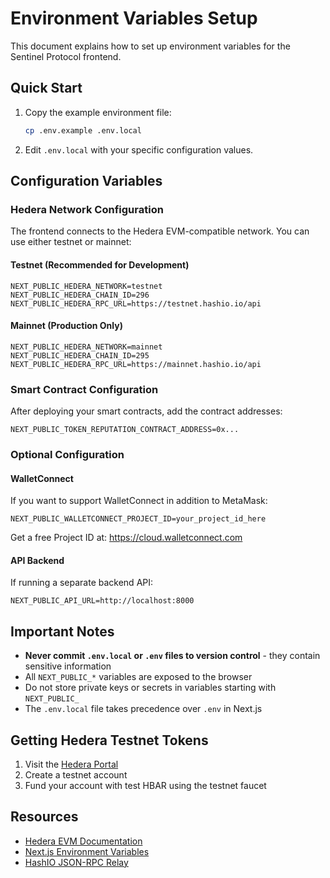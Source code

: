 # Environment Variables Setup

This document explains how to set up environment variables for the Sentinel Protocol frontend.

## Quick Start

1. Copy the example environment file:
   ```bash
   cp .env.example .env.local
   ```

2. Edit `.env.local` with your specific configuration values.

## Configuration Variables

### Hedera Network Configuration

The frontend connects to the Hedera EVM-compatible network. You can use either testnet or mainnet:

#### Testnet (Recommended for Development)
```env
NEXT_PUBLIC_HEDERA_NETWORK=testnet
NEXT_PUBLIC_HEDERA_CHAIN_ID=296
NEXT_PUBLIC_HEDERA_RPC_URL=https://testnet.hashio.io/api
```

#### Mainnet (Production Only)
```env
NEXT_PUBLIC_HEDERA_NETWORK=mainnet
NEXT_PUBLIC_HEDERA_CHAIN_ID=295
NEXT_PUBLIC_HEDERA_RPC_URL=https://mainnet.hashio.io/api
```

### Smart Contract Configuration

After deploying your smart contracts, add the contract addresses:

```env
NEXT_PUBLIC_TOKEN_REPUTATION_CONTRACT_ADDRESS=0x...
```

### Optional Configuration

#### WalletConnect
If you want to support WalletConnect in addition to MetaMask:

```env
NEXT_PUBLIC_WALLETCONNECT_PROJECT_ID=your_project_id_here
```

Get a free Project ID at: https://cloud.walletconnect.com

#### API Backend
If running a separate backend API:

```env
NEXT_PUBLIC_API_URL=http://localhost:8000
```

## Important Notes

- **Never commit `.env.local` or `.env` files to version control** - they contain sensitive information
- All `NEXT_PUBLIC_*` variables are exposed to the browser
- Do not store private keys or secrets in variables starting with `NEXT_PUBLIC_`
- The `.env.local` file takes precedence over `.env` in Next.js

## Getting Hedera Testnet Tokens

1. Visit the [Hedera Portal](https://portal.hedera.com/)
2. Create a testnet account
3. Fund your account with test HBAR using the testnet faucet

## Resources

- [Hedera EVM Documentation](https://docs.hedera.com/hedera/core-concepts/smart-contracts)
- [Next.js Environment Variables](https://nextjs.org/docs/app/building-your-application/configuring/environment-variables)
- [HashIO JSON-RPC Relay](https://docs.hedera.com/hedera/core-concepts/smart-contracts/json-rpc-relay)
